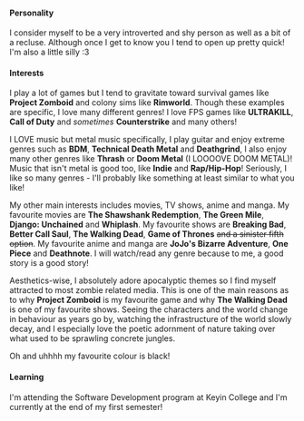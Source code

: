 #### Personality
I consider myself to be a very introverted and shy person as well as a bit of a recluse. Although once I get to know you I tend to open up pretty quick! I'm also a little silly :3

#### Interests
I play a lot of games but I tend to gravitate toward survival games like **Project Zomboid** and colony sims like **Rimworld**. Though these examples are specific, I love many different genres! I love FPS games like **ULTRAKILL**, **Call of Duty** and *sometimes* **Counterstrike** and many others!

I LOVE music but metal music specifically, I play guitar and enjoy extreme genres such as **BDM**, **Technical Death Metal** and **Deathgrind**, I also enjoy many other genres like **Thrash** or **Doom Metal** (I LOOOOVE DOOM METAL)! Music that isn't metal is good too, like **Indie** and **Rap/Hip-Hop**! Seriously, I like so many genres - I'll probably like something at least similar to what you like!

My other main interests includes movies, TV shows, anime and manga. My favourite movies are **The Shawshank Redemption**, **The Green Mile**, **Django: Unchained** and **Whiplash**. My favourite shows are **Breaking Bad**, **Better Call Saul**, **The Walking Dead**, **Game of Thrones** ~~and a sinister fifth option~~. My favourite anime and manga are **JoJo's Bizarre Adventure**, **One Piece** and **Deathnote**. I will watch/read any genre because to me, a good story is a good story!

Aesthetics-wise, I absolutely adore apocalyptic themes so I find myself attracted to most zombie related media. This is one of the main reasons as to why **Project Zomboid** is my favourite game and why **The Walking Dead** is one of my favourite shows. Seeing the characters and the world change in behaviour as years go by, watching the infrastructure of the world slowly decay, and I especially love the poetic adornment of nature taking over what used to be sprawling concrete jungles.

Oh and uhhhh my favourite colour is black!

#### Learning
I'm attending the Software Development program at Keyin College and I'm currently at the end of my first semester!
